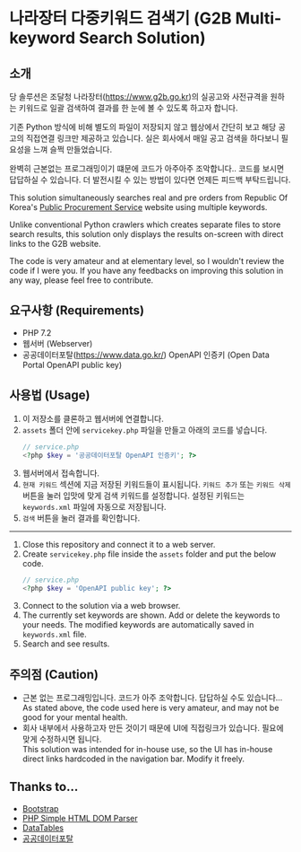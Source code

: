# 나라장터 다중키워드 검색기 (G2B Multi-keyword Search Solution)
## 소개
당 솔루션은 조달청 나라장터(https://www.g2b.go.kr)의 실공고와 사전규격을 원하는 키워드로 일괄 검색하여 결과를 한 눈에 볼 수 있도록 하고자 합니다.

기존 Python 방식에 비해 별도의 파일이 저장되지 않고 웹상에서 간단히 보고 해당 공고의 직접연결 링크만 제공하고 있습니다. 실은 회사에서 매일 공고 검색을 하다보니 필요성을 느껴 슬쩍 만들었습니다.

완벽히 근본없는 프로그래밍이기 떄문에 코드가 아주아주 조악합니다.. 코드를 보시면 답답하실 수 있습니다. 더 발전시킬 수 있는 방법이 있다면 언제든 피드백 부탁드립니다.

This solution simultaneously searches real and pre orders from Republic Of Korea's [Public Procurement Service](https://www.g2b.go.kr) website using multiple keywords.

Unlike conventional Python crawlers which creates separate files to store search results, this solution only displays the results on-screen with direct links to the G2B website.

The code is very amateur and at elementary level, so I wouldn't review the code if I were you. If you have any feedbacks on improving this solution in any way, please feel free to contribute.

## 요구사항 (Requirements)
* PHP 7.2
* 웹서버 (Webserver)
* 공공데이터포탈(https://www.data.go.kr/) OpenAPI 인증키 (Open Data Portal OpenAPI public key)

## 사용법 (Usage)
1. 이 저장소를 클론하고 웹서버에 연결합니다.
2. `assets` 폴더 안에 `servicekey.php` 파일을 만들고 아래의 코드를 넣습니다.
    ```php
    // service.php
    <?php $key = '공공데이터포탈 OpenAPI 인증키'; ?>
    ```
3. 웹서버에서 접속합니다.
4. `현재 키워드` 섹션에 지금 저장된 키워드들이 표시됩니다. `키워드 추가` 또는 `키워드 삭제` 버튼을 눌러 입맛에 맞게 검색 키워드를 설정합니다. 설정된 키워드는 `keywords.xml` 파일에 자동으로 저장됩니다.
5. `검색` 버튼을 눌러 결과를 확인합니다.

---

1. Close this repository and connect it to a web server.
2. Create `servicekey.php` file inside the `assets` folder and put the below code.
    ```php
    // service.php
    <?php $key = 'OpenAPI public key'; ?>
    ```
3. Connect to the solution via a web browser.
4. The currently set keywords are shown. Add or delete the keywords to your needs. The modified keywords are automatically saved in `keywords.xml` file.
5. Search and see results.

## 주의점 (Caution)
* 근본 없는 프로그래밍입니다. 코드가 아주 조악합니다. 답답하실 수도 있습니다... \
As stated above, the code used here is very amateur, and may not be good for your mental health.
* 회사 내부에서 사용하고자 만든 것이기 때문에 UI에 직접링크가 있습니다. 필요에 맞게 수정하시면 됩니다. \
This solution was intended for in-house use, so the UI has in-house direct links hardcoded in the navigation bar. Modify it freely.


## Thanks to...
* [Bootstrap](https://getbootstrap.com/)
* [PHP Simple HTML DOM Parser](https://simplehtmldom.sourceforge.io/)
* [DataTables](https://datatables.net/)
* [공공데이터포탈](https://www.data.go.kr)

